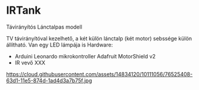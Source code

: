 # IRTank
Távirányítós Lánctalpas modell

TV távirányítóval kezelhető, a két külön lánctalp (két motor) sebssége külön állítható.
Van egy LED lámpája is
Hardware: 
- Arduini Leonardo mikrokontroller Adafruit MotorShield v2
- IR vevő XXX
 

https://cloud.githubusercontent.com/assets/14834120/10111056/76525408-63d1-11e5-874d-1ad4d3a7b75f.jpg
